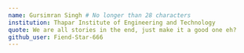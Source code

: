 ```yaml
---
name: Gursimran Singh # No longer than 28 characters
institution: Thapar Institute of Engineering and Technology
quote: We are all stories in the end, just make it a good one eh?
github_user: Fiend-Star-666
---
```

